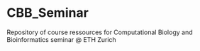 # CBB_Seminar
Repository of course ressources for Computational Biology and Bioinformatics seminar @ ETH Zurich
